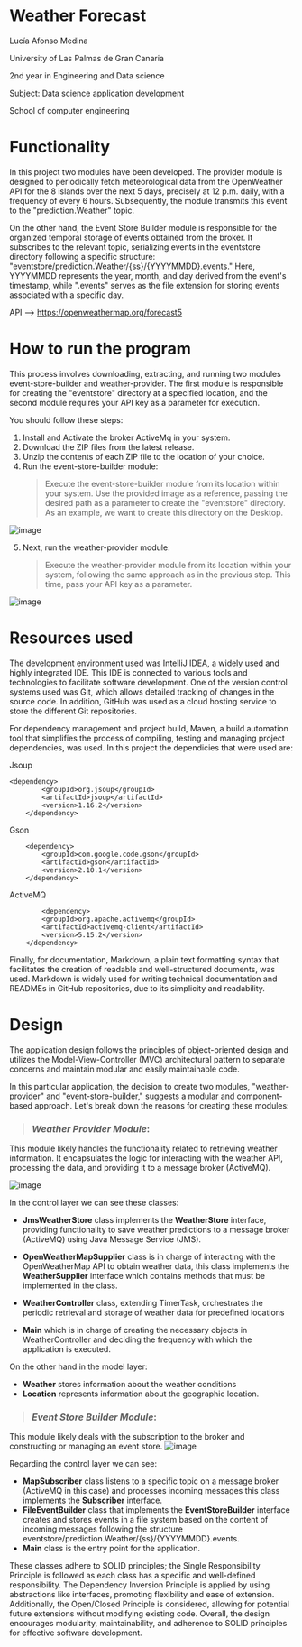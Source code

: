 # Weather Forecast

Lucía Afonso Medina

University of Las Palmas de Gran Canaria

2nd year in Engineering and Data science 

Subject: Data science application development

School of computer engineering

# Functionality


In this project two modules have been developed. The provider module is designed to periodically fetch meteorological data from the OpenWeather API for the 8 islands over the next 5 days, precisely at 12 p.m. daily, with a frequency of every 6 hours. Subsequently, the module transmits this event to the "prediction.Weather" topic.

On the other hand, the Event Store Builder module is responsible for the organized temporal storage of events obtained from the broker. It subscribes to the relevant topic, serializing events in the eventstore directory following a specific structure: "eventstore/prediction.Weather/{ss}/{YYYYMMDD}.events." Here, YYYYMMDD represents the year, month, and day derived from the event's timestamp, while ".events" serves as the file extension for storing events associated with a specific day.

API --> https://openweathermap.org/forecast5


# How to run the program

This process involves downloading, extracting, and running two modules event-store-builder and weather-provider. The first module is responsible for creating the "eventstore" directory at a specified location, and the second module requires your API key as a         parameter for execution.

You should follow these steps: 
1. Install and Activate the broker ActiveMq in your system.
2. Download the ZIP files from the latest release.
3. Unzip the contents of each ZIP file to the location of your choice.
4. Run the event-store-builder module:
   >Execute the event-store-builder module from its location within your system. Use the provided image as a reference, passing the desired path as a parameter to create the "eventstore" directory. As an example, we want to create this directory on the Desktop.

![image](https://github.com/Luciaafme/DACD_2aPractica/assets/145342904/7c376fc8-bfde-4a80-8f33-1f7a50b4b47f)



 

5. Next, run the weather-provider module:
   >Execute the weather-provider module from its location within your system, following the same approach as in the previous step. This time, pass your API key as a parameter.


![image](https://github.com/Luciaafme/DACD_2aPractica/assets/145342904/eefd6b10-99be-4834-a1ea-0113d9c6569e)





# Resources used
The development environment used was IntelliJ IDEA, a widely used and highly integrated IDE. This IDE is connected to various tools and technologies to facilitate software development. One of the version control systems used was Git, which allows detailed tracking of changes in the source code. In addition, GitHub was used as a cloud hosting service to store the different Git repositories.

For dependency management and project build, Maven, a build automation tool that simplifies the process of compiling, testing and managing project dependencies, was used. In this project the dependicies that were used are:

Jsoup 

    <dependency>
            <groupId>org.jsoup</groupId>
            <artifactId>jsoup</artifactId>
            <version>1.16.2</version>
        </dependency>

Gson

        <dependency>
            <groupId>com.google.code.gson</groupId>
            <artifactId>gson</artifactId>
            <version>2.10.1</version>
        </dependency>

ActiveMQ

            <dependency>
            <groupId>org.apache.activemq</groupId>
            <artifactId>activemq-client</artifactId>
            <version>5.15.2</version>
        </dependency>

Finally, for documentation, Markdown, a plain text formatting syntax that facilitates the creation of readable and well-structured documents, was used. Markdown is widely used for writing technical documentation and READMEs in GitHub repositories, due to its simplicity and readability.




    
# Design

The application design follows the principles of object-oriented design and utilizes the Model-View-Controller (MVC) architectural pattern to separate concerns and maintain modular and easily maintainable code. 

In this particular application, the decision to create two modules, "weather-provider" and "event-store-builder," suggests a modular and component-based approach. Let's break down the reasons for creating these modules:


> ### *Weather Provider Module*:

 This module likely handles the functionality related to retrieving weather information. It encapsulates the logic for interacting with the weather API, processing the data, and providing it to a message broker (ActiveMQ). 

![image](https://github.com/Luciaafme/DACD_2aPractica/assets/145342904/0dfa08ec-90e0-4d91-89af-3afbeffbf15a)







In the control layer we can see these classes:

-  **JmsWeatherStore** class implements the **WeatherStore** interface, providing functionality to save weather predictions to a message broker (ActiveMQ) using Java Message Service (JMS).

-  **OpenWeatherMapSupplier** class is in charge of interacting with the OpenWeatherMap API to obtain weather data, this class implements the **WeatherSupplier** interface which contains methods that must be implemented in the class.

- **WeatherController** class, extending TimerTask, orchestrates the periodic retrieval and storage of weather data for predefined locations

- **Main** which is in charge of creating the necessary objects in WeatherController and deciding the frequency with which the application is executed. 


On the other hand in the model layer:

- **Weather** stores information about the weather conditions 
- **Location** represents information about the geographic location.

  
> ### *Event Store Builder Module*:

This module likely deals with the subscription to the broker and constructing or managing an event store.
![image](https://github.com/Luciaafme/DACD_2aPractica/assets/145342904/0a231ad6-425d-41e4-8b88-53f11e1af585)






Regarding the control layer we can see:

- **MapSubscriber** class listens to a specific topic on a message broker (ActiveMQ in this case) and processes incoming messages this class implements the **Subscriber** interface.
- **FileEventBuilder** class that implements the **EventStoreBuilder** interface creates and stores events in a file system based on the content of incoming messages following the structure eventstore/prediction.Weather/{ss}/{YYYYMMDD}.events.
- **Main** class is the entry point for the application.



 These classes adhere to SOLID principles; the Single Responsibility Principle is followed as each class has a specific and well-defined responsibility. The Dependency Inversion Principle is applied by using abstractions like interfaces, promoting flexibility and ease of extension. Additionally, the Open/Closed Principle is considered, allowing for potential future extensions without modifying existing code. Overall, the design encourages modularity, maintainability, and adherence to SOLID principles for effective software development.

